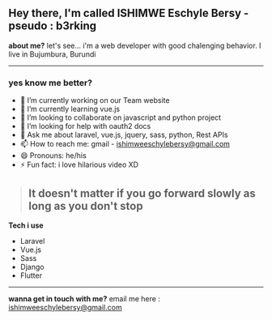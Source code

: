 ## Hey there, I'm called ISHIMWE Eschyle Bersy - pseudo : b3rking 

**about me?** let's see... i'm a web developer with good chalenging behavior. I live in Bujumbura, Burundi

---
### yes know me better? 

- 🔭 I’m currently working on our Team website
- 🌱 I’m currently learning vue.js
- 👯 I’m looking to collaborate on javascript and python project
- 🤔 I’m looking for help with oauth2 docs
- 💬 Ask me about laravel, vue.js, jquery, sass, python, Rest APIs
- 📫 How to reach me: gmail - ishimweeschylebersy@gmail.com
- 😄 Pronouns: he/his
- ⚡ Fun fact: i love hilarious video XD

> ## It doesn't matter if you go forward slowly as long as you don't stop

**Tech i use**
 - Laravel
 - Vue.js
 - Sass
 - Django
 - Flutter
---
**wanna get in touch with me?**
email me here : <ishimweeschylebersy@gmail.com>

